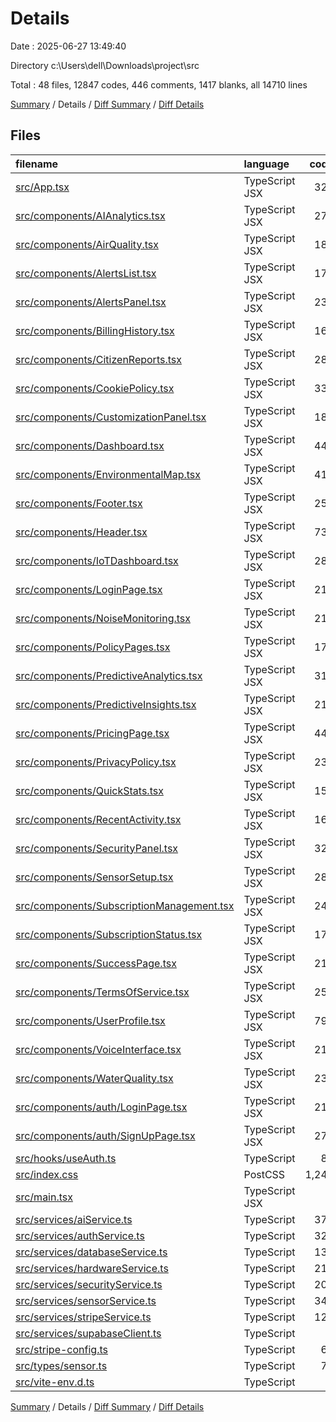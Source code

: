 # Details

Date : 2025-06-27 13:49:40

Directory c:\\Users\\dell\\Downloads\\project\\src

Total : 48 files,  12847 codes, 446 comments, 1417 blanks, all 14710 lines

[Summary](results.md) / Details / [Diff Summary](diff.md) / [Diff Details](diff-details.md)

## Files
| filename | language | code | comment | blank | total |
| :--- | :--- | ---: | ---: | ---: | ---: |
| [src/App.tsx](/src/App.tsx) | TypeScript JSX | 321 | 7 | 27 | 355 |
| [src/components/AIAnalytics.tsx](/src/components/AIAnalytics.tsx) | TypeScript JSX | 277 | 12 | 28 | 317 |
| [src/components/AirQuality.tsx](/src/components/AirQuality.tsx) | TypeScript JSX | 180 | 6 | 12 | 198 |
| [src/components/AlertsList.tsx](/src/components/AlertsList.tsx) | TypeScript JSX | 179 | 4 | 22 | 205 |
| [src/components/AlertsPanel.tsx](/src/components/AlertsPanel.tsx) | TypeScript JSX | 230 | 5 | 19 | 254 |
| [src/components/BillingHistory.tsx](/src/components/BillingHistory.tsx) | TypeScript JSX | 165 | 0 | 13 | 178 |
| [src/components/CitizenReports.tsx](/src/components/CitizenReports.tsx) | TypeScript JSX | 286 | 5 | 19 | 310 |
| [src/components/CookiePolicy.tsx](/src/components/CookiePolicy.tsx) | TypeScript JSX | 331 | 16 | 33 | 380 |
| [src/components/CustomizationPanel.tsx](/src/components/CustomizationPanel.tsx) | TypeScript JSX | 186 | 5 | 19 | 210 |
| [src/components/Dashboard.tsx](/src/components/Dashboard.tsx) | TypeScript JSX | 449 | 13 | 44 | 506 |
| [src/components/EnvironmentalMap.tsx](/src/components/EnvironmentalMap.tsx) | TypeScript JSX | 411 | 22 | 41 | 474 |
| [src/components/Footer.tsx](/src/components/Footer.tsx) | TypeScript JSX | 250 | 7 | 14 | 271 |
| [src/components/Header.tsx](/src/components/Header.tsx) | TypeScript JSX | 738 | 24 | 52 | 814 |
| [src/components/IoTDashboard.tsx](/src/components/IoTDashboard.tsx) | TypeScript JSX | 284 | 7 | 26 | 317 |
| [src/components/LoginPage.tsx](/src/components/LoginPage.tsx) | TypeScript JSX | 216 | 11 | 27 | 254 |
| [src/components/NoiseMonitoring.tsx](/src/components/NoiseMonitoring.tsx) | TypeScript JSX | 210 | 7 | 15 | 232 |
| [src/components/PolicyPages.tsx](/src/components/PolicyPages.tsx) | TypeScript JSX | 177 | 0 | 28 | 205 |
| [src/components/PredictiveAnalytics.tsx](/src/components/PredictiveAnalytics.tsx) | TypeScript JSX | 317 | 7 | 16 | 340 |
| [src/components/PredictiveInsights.tsx](/src/components/PredictiveInsights.tsx) | TypeScript JSX | 216 | 6 | 20 | 242 |
| [src/components/PricingPage.tsx](/src/components/PricingPage.tsx) | TypeScript JSX | 447 | 14 | 33 | 494 |
| [src/components/PrivacyPolicy.tsx](/src/components/PrivacyPolicy.tsx) | TypeScript JSX | 232 | 10 | 24 | 266 |
| [src/components/QuickStats.tsx](/src/components/QuickStats.tsx) | TypeScript JSX | 157 | 5 | 16 | 178 |
| [src/components/RecentActivity.tsx](/src/components/RecentActivity.tsx) | TypeScript JSX | 160 | 4 | 16 | 180 |
| [src/components/SecurityPanel.tsx](/src/components/SecurityPanel.tsx) | TypeScript JSX | 329 | 8 | 23 | 360 |
| [src/components/SensorSetup.tsx](/src/components/SensorSetup.tsx) | TypeScript JSX | 285 | 5 | 24 | 314 |
| [src/components/SubscriptionManagement.tsx](/src/components/SubscriptionManagement.tsx) | TypeScript JSX | 245 | 2 | 23 | 270 |
| [src/components/SubscriptionStatus.tsx](/src/components/SubscriptionStatus.tsx) | TypeScript JSX | 179 | 0 | 18 | 197 |
| [src/components/SuccessPage.tsx](/src/components/SuccessPage.tsx) | TypeScript JSX | 214 | 7 | 23 | 244 |
| [src/components/TermsOfService.tsx](/src/components/TermsOfService.tsx) | TypeScript JSX | 258 | 12 | 26 | 296 |
| [src/components/UserProfile.tsx](/src/components/UserProfile.tsx) | TypeScript JSX | 792 | 19 | 52 | 863 |
| [src/components/VoiceInterface.tsx](/src/components/VoiceInterface.tsx) | TypeScript JSX | 214 | 10 | 22 | 246 |
| [src/components/WaterQuality.tsx](/src/components/WaterQuality.tsx) | TypeScript JSX | 230 | 7 | 11 | 248 |
| [src/components/auth/LoginPage.tsx](/src/components/auth/LoginPage.tsx) | TypeScript JSX | 211 | 11 | 27 | 249 |
| [src/components/auth/SignUpPage.tsx](/src/components/auth/SignUpPage.tsx) | TypeScript JSX | 278 | 13 | 30 | 321 |
| [src/hooks/useAuth.ts](/src/hooks/useAuth.ts) | TypeScript | 81 | 3 | 14 | 98 |
| [src/index.css](/src/index.css) | PostCSS | 1,242 | 55 | 234 | 1,531 |
| [src/main.tsx](/src/main.tsx) | TypeScript JSX | 9 | 0 | 1 | 10 |
| [src/services/aiService.ts](/src/services/aiService.ts) | TypeScript | 371 | 15 | 85 | 471 |
| [src/services/authService.ts](/src/services/authService.ts) | TypeScript | 322 | 20 | 60 | 402 |
| [src/services/databaseService.ts](/src/services/databaseService.ts) | TypeScript | 139 | 10 | 21 | 170 |
| [src/services/hardwareService.ts](/src/services/hardwareService.ts) | TypeScript | 212 | 15 | 30 | 257 |
| [src/services/securityService.ts](/src/services/securityService.ts) | TypeScript | 205 | 22 | 52 | 279 |
| [src/services/sensorService.ts](/src/services/sensorService.ts) | TypeScript | 347 | 9 | 41 | 397 |
| [src/services/stripeService.ts](/src/services/stripeService.ts) | TypeScript | 124 | 5 | 24 | 153 |
| [src/services/supabaseClient.ts](/src/services/supabaseClient.ts) | TypeScript | 7 | 0 | 3 | 10 |
| [src/stripe-config.ts](/src/stripe-config.ts) | TypeScript | 62 | 0 | 3 | 65 |
| [src/types/sensor.ts](/src/types/sensor.ts) | TypeScript | 72 | 0 | 5 | 77 |
| [src/vite-env.d.ts](/src/vite-env.d.ts) | TypeScript | 0 | 1 | 1 | 2 |

[Summary](results.md) / Details / [Diff Summary](diff.md) / [Diff Details](diff-details.md)